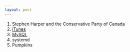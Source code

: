 ```yaml
---
layout: post
---
```


1. Stephen Harper and the Conservative Party of Canada
2. [iTunes](https://twitter.com/mylesb/status/618843307037167616)
3. [MySQL](https://twitter.com/mylesb/status/634857886250835968)
4. systemd
5. Pumpkins
